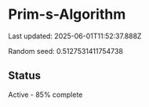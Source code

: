 # Prim-s-Algorithm

Last updated: 2025-06-01T11:52:37.888Z

Random seed: 0.5127531411754738

## Status

Active - 85% complete